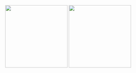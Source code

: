   <img src="https://github-readme-stats.vercel.app/api?username=wulongshe" height="200" />
  <img src="https://github-readme-stats.vercel.app/api/top-langs/?username=wulongshe&layout=compact" height="200"  />
<div style="display: flex; justify-content: space-between; align-items: center; width: 100%;">

</div>

<!--
**wulongshe/wulongshe** is a ✨ _special_ ✨ repository because its `README.md` (this file) appears on your GitHub profile.

Here are some ideas to get you started:

- 🔭 I’m currently working on ...
- 🌱 I’m currently learning ...
- 👯 I’m looking to collaborate on ...
- 🤔 I’m looking for help with ...
- 💬 Ask me about ...
- 📫 How to reach me: ...
- 😄 Pronouns: ...
- ⚡ Fun fact: ...
-->
